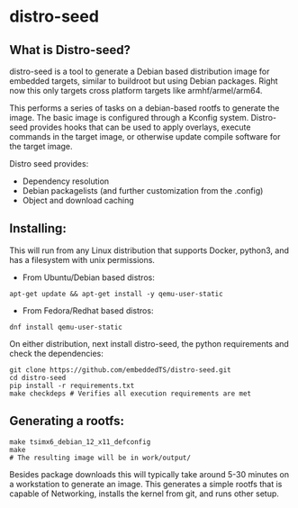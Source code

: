 # distro-seed
## What is Distro-seed?
distro-seed is a tool to generate a Debian based distribution image for embedded targets, similar to buildroot but using Debian packages. Right now this only targets cross platform targets like armhf/armel/arm64.

This performs a series of tasks on a debian-based rootfs to generate the image. The basic image is configured through a Kconfig system. Distro-seed provides hooks that can be used to apply overlays, execute commands in the target image, or otherwise update compile software for the target image.

Distro seed provides:
* Dependency resolution
* Debian packagelists (and further customization from the .config)
* Object and download caching

## Installing:
This will run from any Linux distribution that supports Docker, python3, and has a filesystem with unix permissions.

* From Ubuntu/Debian based distros:
```
apt-get update && apt-get install -y qemu-user-static
```

* From Fedora/Redhat based distros:
```
dnf install qemu-user-static
```

On either distribution, next install distro-seed, the python requirements and check the dependencies:
```
git clone https://github.com/embeddedTS/distro-seed.git
cd distro-seed
pip install -r requirements.txt
make checkdeps # Verifies all execution requirements are met
```
## Generating a rootfs:
```
make tsimx6_debian_12_x11_defconfig
make
# The resulting image will be in work/output/
```

Besides package downloads this will typically take around 5-30 minutes on a workstation to generate an image. This generates a simple rootfs that is capable of Networking, installs the kernel from git, and runs other setup.
